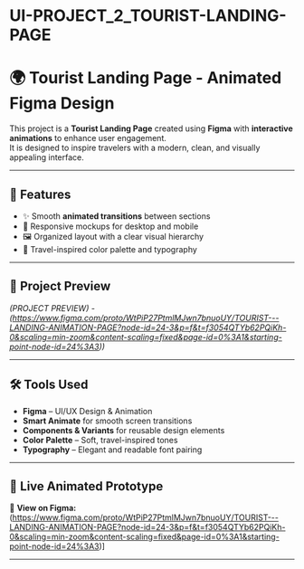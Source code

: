 # UI-PROJECT_2_TOURIST-LANDING-PAGE
# 🌍 Tourist Landing Page - Animated Figma Design

This project is a **Tourist Landing Page** created using **Figma** with **interactive animations** to enhance user engagement.  
It is designed to inspire travelers with a modern, clean, and visually appealing interface.

---

## 🎯 Features
- ✨ Smooth **animated transitions** between sections
- 📱 Responsive mockups for desktop and mobile
- 🖼️ Organized layout with a clear visual hierarchy
- 🎨 Travel-inspired color palette and typography

---

## 📸 Project Preview

*(PROJECT PREVIEW) - (https://www.figma.com/proto/WtPiP27PtmlMJwn7bnuoUY/TOURIST---LANDING-ANIMATION-PAGE?node-id=24-3&p=f&t=f3054QTYb62PQiKh-0&scaling=min-zoom&content-scaling=fixed&page-id=0%3A1&starting-point-node-id=24%3A3))*

---

## 🛠️ Tools Used
- **Figma** – UI/UX Design & Animation
- **Smart Animate** for smooth screen transitions
- **Components & Variants** for reusable design elements
- **Color Palette** – Soft, travel-inspired tones
- **Typography** – Elegant and readable font pairing

---

## 🚀 Live Animated Prototype
🔗 **View on Figma:** (https://www.figma.com/proto/WtPiP27PtmlMJwn7bnuoUY/TOURIST---LANDING-ANIMATION-PAGE?node-id=24-3&p=f&t=f3054QTYb62PQiKh-0&scaling=min-zoom&content-scaling=fixed&page-id=0%3A1&starting-point-node-id=24%3A3)]  

---

